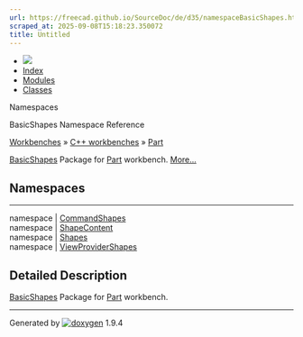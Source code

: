 ```yaml
---
url: https://freecad.github.io/SourceDoc/de/d35/namespaceBasicShapes.html
scraped_at: 2025-09-08T15:18:23.350072
title: Untitled
---
```


  * [ ![](https://www.freecad.org/svg/logo-freecad.svg) ](https://freecadweb.org "FreeCAD")
  * [Index](../../index.html "Index")
  * [Modules](../../modules.html "Modules list")
  * [Classes](../../annotated.html "Annotated list")

Namespaces

BasicShapes Namespace Reference

[Workbenches](../../d2/df2/group__WORKBENCHES.html) » [C++
workbenches](../../dd/d0c/group__CWORKBENCHES.html) »
[Part](../../da/dc5/group__PART.html)

[BasicShapes](../../de/d35/namespaceBasicShapes.html "BasicShapes Package for
Part workbench.") Package for [Part](../../d2/db9/namespacePart.html
"AttachExtensionh, .cpp contain a extension class to derive other features
from, to make them attachab...") workbench.
[More...](../../de/d35/namespaceBasicShapes.html#details)

##  Namespaces  
  
---  
namespace | [CommandShapes](../../de/d47/namespaceBasicShapes_1_1CommandShapes.html)  
namespace | [ShapeContent](../../de/de6/namespaceBasicShapes_1_1ShapeContent.html)  
namespace | [Shapes](../../dd/d73/namespaceBasicShapes_1_1Shapes.html)  
namespace | [ViewProviderShapes](../../db/d2d/namespaceBasicShapes_1_1ViewProviderShapes.html)  
  
## Detailed Description

[BasicShapes](../../de/d35/namespaceBasicShapes.html "BasicShapes Package for
Part workbench.") Package for [Part](../../d2/db9/namespacePart.html
"AttachExtensionh, .cpp contain a extension class to derive other features
from, to make them attachab...") workbench.

* * *

Generated by
[![doxygen](../../doxygen.svg)](https://www.doxygen.org/index.html) 1.9.4

